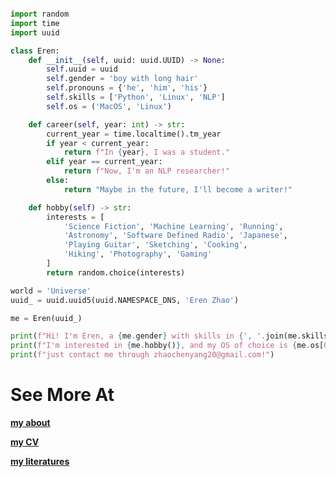 <!-- [![Top Langs](https://github-readme-stats.vercel.app/api/top-langs/?username=zhaochenyang20&layout=compact)](https://github.com/Christmas/github-readme-stats)

[![Anurag's github stats](https://github-readme-stats.vercel.app/api?username=zhaochenyang20)](https://github.com/anuraghazra/github-readme-stats)
 -->
 
```python

import random
import time
import uuid

class Eren:
    def __init__(self, uuid: uuid.UUID) -> None:
        self.uuid = uuid
        self.gender = 'boy with long hair'
        self.pronouns = {'he', 'him', 'his'}
        self.skills = ['Python', 'Linux', 'NLP']
        self.os = ('MacOS', 'Linux')

    def career(self, year: int) -> str:
        current_year = time.localtime().tm_year
        if year < current_year:
            return f"In {year}, I was a student."
        elif year == current_year:
            return f"Now, I'm an NLP researcher!"
        else:
            return "Maybe in the future, I'll become a writer!"

    def hobby(self) -> str:
        interests = [
            'Science Fiction', 'Machine Learning', 'Running',
            'Astronomy', 'Software Defined Radio', 'Japanese',
            'Playing Guitar', 'Sketching', 'Cooking',
            'Hiking', 'Photography', 'Gaming'
        ]
        return random.choice(interests)

world = 'Universe'
uuid_ = uuid.uuid5(uuid.NAMESPACE_DNS, 'Eren Zhao')

me = Eren(uuid_)

print(f"Hi! I'm Eren, a {me.gender} with skills in {', '.join(me.skills)}.")
print(f"I'm interested in {me.hobby()}, and my OS of choice is {me.os[0]}.")
print(f"just contact me through zhaochenyang20@gmail.com!")


```

# See More At

**[my about](https://zhaochenyang20.github.io/about/)**

**[my CV](https://chenyangzhao.vercel.app/about)**

**[my literatures](https://zhaochenyang20.vercel.app/)**


